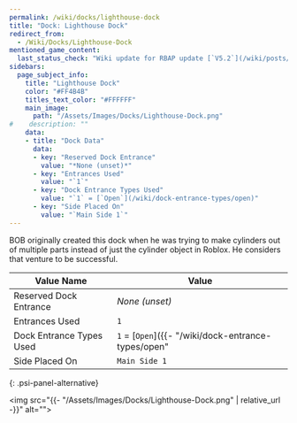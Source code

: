 ```yaml
---
permalink: /wiki/docks/lighthouse-dock
title: "Dock: Lighthouse Dock"
redirect_from:
  - /Wiki/Docks/Lighthouse-Dock
mentioned_game_content:
  last_status_check: "Wiki update for RBAP update [`V5.2`](/wiki/posts/update-log/5-2-0)"
sidebars:
  page_subject_info:
    title: "Lighthouse Dock"
    color: "#FF4B4B"
    titles_text_color: "#FFFFFF"
    main_image:
      path: "/Assets/Images/Docks/Lighthouse-Dock.png"
#    description: ""
    data:
    - title: "Dock Data"
      data:
      - key: "Reserved Dock Entrance"
        value: "*None (unset)*"
      - key: "Entrances Used"
        value: "`1`"
      - key: "Dock Entrance Types Used"
        value: "`1` = [`Open`](/wiki/dock-entrance-types/open)"
      - key: "Side Placed On"
        value: "`Main Side 1`"
---
```


BOB originally created this dock when he was trying to make cylinders out of multiple parts instead of just the cylinder object in Roblox. He considers that venture to be successful.

| Value Name               | Value |
|-|-|
| Reserved Dock Entrance   | *None (unset)* |
| Entrances Used           | `1` |
| Dock Entrance Types Used | `1` = [`Open`]({{- "/wiki/dock-entrance-types/open" | relative_url -}}) |
| Side Placed On           | `Main Side 1` |
{: .psi-panel-alternative}

<img src="{{- "/Assets/Images/Docks/Lighthouse-Dock.png" | relative_url -}}" alt="">